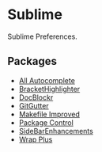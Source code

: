 Sublime
=======

Sublime Preferences.

## Packages

* [All Autocomplete](https://sublime.wbond.net/packages/All%20Autocomplete)
* [Bracket​Highlighter](https://sublime.wbond.net/packages/BracketHighlighter)
* [DocBlockr](https://sublime.wbond.net/packages/DocBlockr)
* [GitGutter](https://sublime.wbond.net/packages/GitGutter)
* [Makefile Improved](https://sublime.wbond.net/packages/Makefile%20Improved)
* [Package Control](https://sublime.wbond.net/packages/Package%20Control)
* [Side​Bar​Enhancements](https://sublime.wbond.net/packages/SideBarEnhancements)
* [Wrap Plus](https://sublime.wbond.net/packages/Wrap%20Plus)

